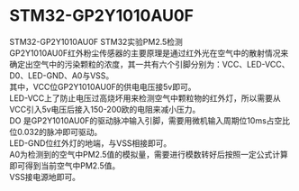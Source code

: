 # STM32-GP2Y1010AU0F
STM32-GP2Y1010AU0F   STM32实验PM2.5检测     
GP2Y1010AU0F红外粉尘传感器的主要原理是通过红外光在空气中的散射情况来确定出空气中的污染颗粒的浓度，其一共有六个引脚分别为：VCC、LED-VCC、D0、LED-GND、A0与VSS。    
其中，VCC位GP2Y1010AU0F的供电电压接5v即可。    
LED-VCC上了防止电压过高烧坏用来检测空气中颗粒物的红外灯，所以需要从VCC引入5v电压后接入150-200欧的电阻来减小压力。    
DO 是GP2Y1010AU0F的驱动脉冲输入引脚，需要用微机输入周期位10ms占空比位0.032的脉冲即可驱动。    
LED-GND位红外灯的地端，与VSS相接即可。    
	A0为检测到的空气中PM2.5值的模拟量，需要进行模数转好后按照一定公式计算即可得到当前空气中PM2.5值。    
	VSS接电源地即可。    


